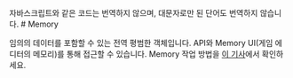 자바스크립트와 같은 코드는 번역하지 않으며, 대문자로만 된 단어도 번역하지 않습니다. # Memory

임의의 데이터를 포함할 수 있는 전역 평범한 객체입니다. API와 Memory UI(게임 에디터의 메모리)를 통해 접근할 수 있습니다.
Memory 작업 방법을 [이 기사](http://docs.screeps.com/global-objects.html#Memory-object)에서 확인하세요.